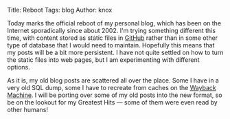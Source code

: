 Title:	Reboot
Tags: 	blog
Author: knox

Today marks the official reboot of my personal blog, which has been on
the Internet sporadically since about 2002. I'm trying something
different this time, with content stored as static files in
[GitHub](https://github.com/knoxcarey/knoxcarey.com/tree/master/blog)
rather than in some other type of database that I would need to
maintain. Hopefully this means that my posts will be a bit more
persistent. I have not quite settled on how to turn the static files
into web pages, but I am experimenting with different options.

As it is, my old blog posts are scattered all over the place. Some I
have in a very old SQL dump, some I have to recreate from caches on
the [Wayback Machine](https://web.archive.org/web/*/knoxcarey.com). I
will be porting over some of my old posts into the new format, so be
on the lookout for my Greatest Hits &mdash; some of them were even
read by other humans!

